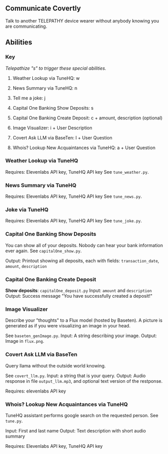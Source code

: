## Communicate Covertly
Talk to another TELEPATHY device wearer without anybody knowing you are communicating.

## Abilities
### Key
*Telepathize "s" to trigger these special abilities.*

1. Weather Lookup via TuneHQ: w 

1. News Summary via TuneHQ: n

1. Tell me a joke: j

1. Capital One Banking Show Deposits: s

1. Capital One Banking Create Deposit: c + amount, description (optional)

1. Image Visualizer: i + User Description

1. Covert Ask LLM via BaseTen: l + User Question

1. Whois? Lookup New Acquaintances via TuneHQ: a + User Question

### Weather Lookup via TuneHQ
Requires: Elevenlabs API key, TuneHQ API key
See `tune_weather.py`.

### News Summary via TuneHQ
Requires: Elevenlabs API key, TuneHQ API key
See `tune_news.py`.

### Joke via TuneHQ
Requires: Elevenlabs API key, TuneHQ API key
See `tune_joke.py`.

### Capital One Banking Show Deposits
You can show all of your deposits. Nobody can hear your bank information ever again.
See `capitalOne_show.py`.

Output: Printout showing all deposits, each with fields: `transaction_date`, `amount`, `description`


### Capital One Banking Create Deposit
**Show deposits**: `capitalOne_deposit.py`
Input: `amount` and `description`
Output: Success message "You have successfully created a deposit!"


### Image Visualizer
Describe your "thoughts" to a Flux model (hosted by Baseten). A picture is generated as if you were visualizing an image in your head.

See `baseten_genImage.py`.
Input: A string describing your image.
Output: Image in `flux.png`.

### Covert Ask LLM via BaseTen
Query llama without the outside world knowing.

See `covert_llm.py`.
Input: a string that is your query.
Output: Audio response in file `output_llm.mp3`, and optional text version of the restponse.

Requires: elevenlabs API key


### Whois? Lookup New Acquaintances via TuneHQ
TuneHQ assistant performs google search on the requested person. See `tune.py`.

Input: First and last name
Output: Text description with short audio summary

Requires: Elevenlabs API key, TuneHQ API key

